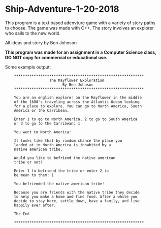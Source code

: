 # Ship-Adventure-1-20-2018

This program is a text based adenvture game with a variety of story paths to choose. The game was made with C++. The story involves an explorer who sails to the new world. 

All ideas and story by Ben Johnson

**This program was made for an assignment in a Computer Science class, DO NOT copy for commercial or educational use.**

Some example output:



        ***********************************************************
                        The Mayflower Exploration
                              By Ben Johnson
        ***********************************************************

        You are an english explorer on the Mayflower in the middle
        of the 1600's traveling across the Atlantic Ocean looking
        for a place to explore. You can go to North America, South
        America or the Carribean.

        Enter 1 to go to North America, 2 to go to South America
        or 3 to go to the Carribean: 1

        You went to North America!

        It looks like that by random chance the place you
        landed at in North America is inhabited by a
        native american tribe.

        Would you like to befriend the native american
        tribe or not?

        Enter 1 to befriend the tribe or enter 2 to
        be mean to them: 1

        You befriended the native american tribe!

        Because you are friends with the native tribe they decide
        to help you make a home and find food. After a while you
        decide to stay here, settle down, have a family, and live
        happily ever after.

        The End

        ***********************************************************



